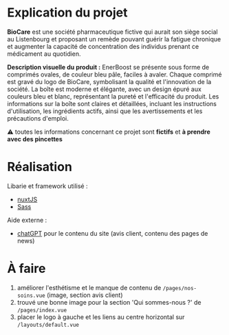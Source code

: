 
# Explication du projet

**BioCare** est une société pharmaceutique fictive qui aurait son siège social au Listenbourg et
proposant un remède pouvant guérir la fatigue chronique et augmenter la capacité de concentration des individus 
prenant ce médicament au quotidien. 

**Description visuelle du produit :**
EnerBoost se présente sous forme de comprimés ovales, de couleur bleu pâle, faciles à avaler. Chaque comprimé est gravé du logo de BioCare, 
symbolisant la qualité et l'innovation de la société. La boîte est moderne et élégante, avec un design épuré aux couleurs bleu et blanc, 
représentant la pureté et l'efficacité du produit. Les informations sur la boîte sont claires et détaillées, incluant les instructions d'utilisation,
les ingrédients actifs, ainsi que les avertissements et les précautions d'emploi.

⚠️ toutes les informations concernant ce projet sont **fictifs** et **à prendre avec des pincettes**


# Réalisation

Libarie et framework utilisé :
- [nuxtJS](https://nuxt.com/)
- [Sass](https://sass-lang.com/)

Aide externe : 
- [chatGPT](https://chatgpt.com/) pour le contenu du site (avis client, contenu des pages de news)
# À faire

1. améliorer l'esthétisme et le manque de contenu de `/pages/nos-soins.vue` (image, section avis client)
2. trouvé une bonne image pour la section 'Qui sommes-nous ?' de `/pages/index.vue`
3. placer le logo à gauche et les liens au centre horizontal sur `/layouts/default.vue`